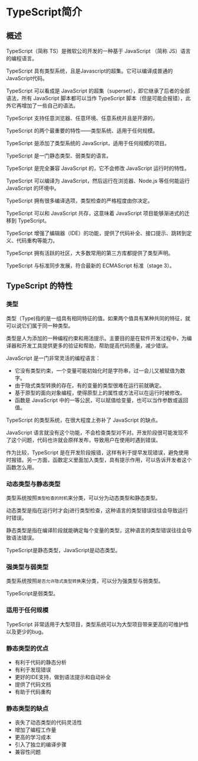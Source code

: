 # TypeScript简介

## 概述

TypeScript（简称 TS）是微软公司开发的一种基于 JavaScript （简称 JS）语言的编程语言。

TypeScript 具有类型系统，且是Javascript的超集。它可以编译成普通的JavaScript代码。

TypeScript 可以看成是 JavaScript 的超集（superset），即它继承了后者的全部语法，所有 JavaScript 脚本都可以当作 TypeScript
脚本（但是可能会报错），此外它再增加了一些自己的语法。

TypeScript 支持任意浏览器、任意环境、任意系统并且是开源的。

TypeScript 的两个最重要的特性——类型系统、适用于任何规模。

TypeScript 是添加了类型系统的 JavaScript，适用于任何规模的项目。

TypeScript 是一门静态类型、弱类型的语言。

TypeScript 是完全兼容 JavaScript 的，它不会修改 JavaScript 运行时的特性。

TypeScript 可以编译为 JavaScript，然后运行在浏览器、Node.js 等任何能运行 JavaScript 的环境中。

TypeScript 拥有很多编译选项，类型检查的严格程度由你决定。

TypeScript 可以和 JavaScript 共存，这意味着 JavaScript 项目能够渐进式的迁移到 TypeScript。

TypeScript 增强了编辑器（IDE）的功能，提供了代码补全、接口提示、跳转到定义、代码重构等能力。

TypeScript 拥有活跃的社区，大多数常用的第三方库都提供了类型声明。

TypeScript 与标准同步发展，符合最新的 ECMAScript 标准（stage 3）。

## TypeScript 的特性

### 类型

类型（Type)指的是一组具有相同特征的值。如果两个值具有某种共同的特征，就可以说它们属于同一种类型。

类型是人为添加的一种编程约束和用法提示。主要目的是在软件开发过程中，为编译器和开发工具提供更多的验证和帮助，帮助提高代码质量，减少错误。

JavaScript 是一门非常灵活的编程语言：

- 它没有类型约束，一个变量可能初始化时是字符串，过一会儿又被赋值为数字。
- 由于隐式类型转换的存在，有的变量的类型很难在运行前就确定。
- 基于原型的面向对象编程，使得原型上的属性或方法可以在运行时被修改。
- 函数是 JavaScript 中的一等公民，可以赋值给变量，也可以当作参数或返回值。

TypeScript 的类型系统，在很大程度上弥补了 JavaScript 的缺点。

JavaScript 语言就没有这个功能，不会检查类型对不对。开发阶段很可能发现不了这个问题，代码也许就会原样发布，导致用户在使用时遇到错误。

作为比较，TypeScript 是在开发阶段报错，这样有利于提早发现错误，避免使用时报错。另一方面，函数定义里面加入类型，具有提示作用，可以告诉开发者这个函数怎么用。

### 动态类型与静态类型

类型系统按照`类型检查的时机`来分类，可以分为动态类型和静态类型。

动态类型是指在运行时才会j进行类型检查，这种语言的类型错误往往会导致运行时错误。

静态类型是指在编译阶段就能确定每个变量的类型，这种语言的类型错误往往会导致语法错误。

TypeScript是静态类型，JavaScript是动态类型。

### 强类型与弱类型

类型系统按照`是否允许隐式类型转换`来分类，可以分为强类型与弱类型。

TypeScript是弱类型。

### 适用于任何规模

TypeScript 非常适用于大型项目，类型系统可以为大型项目带来更高的可维护性以及更少的bug。

### 静态类型的优点

- 有利于代码的静态分析
- 有利于发现错误
- 更好的IDE支持，做到语法提示和自动补全
- 提供了代码文档
- 有助于代码重构

### 静态类型的缺点

- 丧失了动态类型的代码灵活性
- 增加了编程工作量
- 更高的学习成本
- 引入了独立的编译步骤
- 兼容性问题